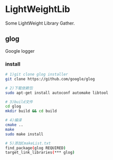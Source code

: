 # LightWeightLib
Some LightWeight Library Gather.

## glog
Google logger

### install
```sh
# 1)git clone glog installer  
git clone https://github.com/google/glog

# 2)下载依赖包  
sudo apt-get install autoconf automake libtool

# 3)build文件
cd glog
mkdir build && cd build

# 4)编译
cmake ..
make
sudo make install 

# 5)添加CmakeList.txt
find_package(glog REQUIRED)  
target_link_libraries(*** glog)
